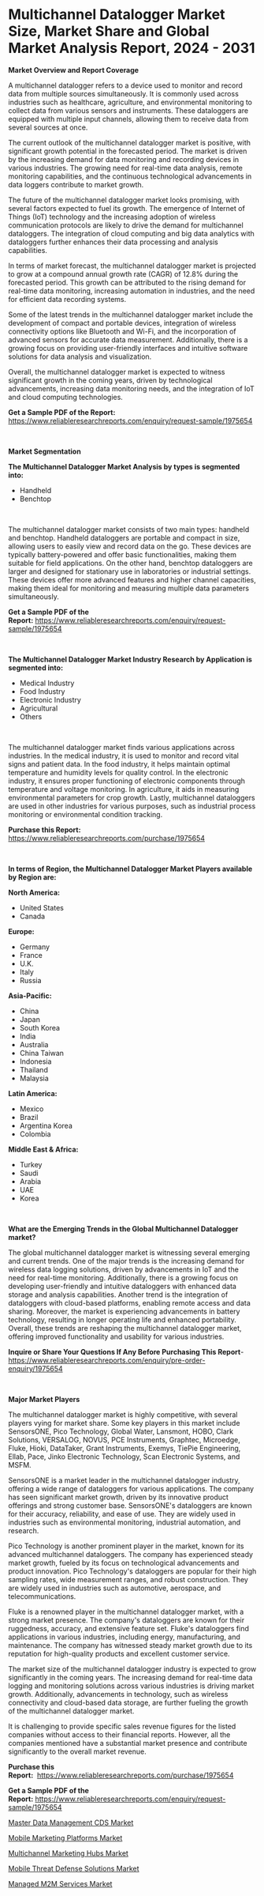 <p><h1>Multichannel Datalogger Market Size, Market Share and Global Market Analysis Report, 2024 - 2031</h1></p><p><strong>Market Overview and Report Coverage</strong></p>
<p><p>A multichannel datalogger refers to a device used to monitor and record data from multiple sources simultaneously. It is commonly used across industries such as healthcare, agriculture, and environmental monitoring to collect data from various sensors and instruments. These dataloggers are equipped with multiple input channels, allowing them to receive data from several sources at once.</p><p>The current outlook of the multichannel datalogger market is positive, with significant growth potential in the forecasted period. The market is driven by the increasing demand for data monitoring and recording devices in various industries. The growing need for real-time data analysis, remote monitoring capabilities, and the continuous technological advancements in data loggers contribute to market growth.</p><p>The future of the multichannel datalogger market looks promising, with several factors expected to fuel its growth. The emergence of Internet of Things (IoT) technology and the increasing adoption of wireless communication protocols are likely to drive the demand for multichannel dataloggers. The integration of cloud computing and big data analytics with dataloggers further enhances their data processing and analysis capabilities.</p><p>In terms of market forecast, the multichannel datalogger market is projected to grow at a compound annual growth rate (CAGR) of 12.8% during the forecasted period. This growth can be attributed to the rising demand for real-time data monitoring, increasing automation in industries, and the need for efficient data recording systems.</p><p>Some of the latest trends in the multichannel datalogger market include the development of compact and portable devices, integration of wireless connectivity options like Bluetooth and Wi-Fi, and the incorporation of advanced sensors for accurate data measurement. Additionally, there is a growing focus on providing user-friendly interfaces and intuitive software solutions for data analysis and visualization.</p><p>Overall, the multichannel datalogger market is expected to witness significant growth in the coming years, driven by technological advancements, increasing data monitoring needs, and the integration of IoT and cloud computing technologies.</p></p>
<p><strong>Get a Sample PDF of the Report:</strong> <a href="https://www.reliableresearchreports.com/enquiry/request-sample/1975654">https://www.reliableresearchreports.com/enquiry/request-sample/1975654</a></p>
<p>&nbsp;</p>
<p><strong>Market Segmentation</strong></p>
<p><strong>The Multichannel Datalogger Market Analysis by types is segmented into:</strong></p>
<p><ul><li>Handheld</li><li>Benchtop</li></ul></p>
<p>&nbsp;</p>
<p><p>The multichannel datalogger market consists of two main types: handheld and benchtop. Handheld dataloggers are portable and compact in size, allowing users to easily view and record data on the go. These devices are typically battery-powered and offer basic functionalities, making them suitable for field applications. On the other hand, benchtop dataloggers are larger and designed for stationary use in laboratories or industrial settings. These devices offer more advanced features and higher channel capacities, making them ideal for monitoring and measuring multiple data parameters simultaneously.</p></p>
<p><strong>Get a Sample PDF of the Report:</strong>&nbsp;<a href="https://www.reliableresearchreports.com/enquiry/request-sample/1975654">https://www.reliableresearchreports.com/enquiry/request-sample/1975654</a></p>
<p>&nbsp;</p>
<p><strong>The Multichannel Datalogger Market Industry Research by Application is segmented into:</strong></p>
<p><ul><li>Medical Industry</li><li>Food Industry</li><li>Electronic Industry</li><li>Agricultural</li><li>Others</li></ul></p>
<p>&nbsp;</p>
<p><p>The multichannel datalogger market finds various applications across industries. In the medical industry, it is used to monitor and record vital signs and patient data. In the food industry, it helps maintain optimal temperature and humidity levels for quality control. In the electronic industry, it ensures proper functioning of electronic components through temperature and voltage monitoring. In agriculture, it aids in measuring environmental parameters for crop growth. Lastly, multichannel dataloggers are used in other industries for various purposes, such as industrial process monitoring or environmental condition tracking.</p></p>
<p><strong>Purchase this Report:</strong>&nbsp; <a href="https://www.reliableresearchreports.com/purchase/1975654">https://www.reliableresearchreports.com/purchase/1975654</a></p>
<p>&nbsp;</p>
<p><strong>In terms of Region, the Multichannel Datalogger Market Players available by Region are:</strong></p>
<p>
    <p> <strong> North America: </strong>
        <ul>
            <li>United States</li>
            <li>Canada</li>
        </ul>
        </p> 
    <p> <strong> Europe: </strong>
        <ul>
            <li>Germany</li>
            <li>France</li>
            <li>U.K.</li>
            <li>Italy</li>
            <li>Russia</li>
        </ul>
        </p> 
    <p> <strong> Asia-Pacific: </strong>
        <ul>
            <li>China</li>
            <li>Japan</li>
            <li>South Korea</li>
            <li>India</li>
            <li>Australia</li>
            <li>China Taiwan</li>
            <li>Indonesia</li>
            <li>Thailand</li>
            <li>Malaysia</li>
        </ul>
        </p> 
    <p> <strong> Latin America: </strong>
        <ul>
            <li>Mexico</li>
            <li>Brazil</li>
            <li>Argentina Korea</li>
            <li>Colombia</li>
        </ul>
        </p> 
    <p> <strong> Middle East & Africa: </strong>
        <ul>
            <li>Turkey</li>
            <li>Saudi</li>
            <li>Arabia</li>
            <li>UAE</li>
            <li>Korea</li>
        </ul>
    </p>
    </p>
<p>&nbsp;</p>
<p><strong>What are the Emerging Trends in the Global Multichannel Datalogger market?</strong></p>
<p><p>The global multichannel datalogger market is witnessing several emerging and current trends. One of the major trends is the increasing demand for wireless data logging solutions, driven by advancements in IoT and the need for real-time monitoring. Additionally, there is a growing focus on developing user-friendly and intuitive dataloggers with enhanced data storage and analysis capabilities. Another trend is the integration of dataloggers with cloud-based platforms, enabling remote access and data sharing. Moreover, the market is experiencing advancements in battery technology, resulting in longer operating life and enhanced portability. Overall, these trends are reshaping the multichannel datalogger market, offering improved functionality and usability for various industries.</p></p>
<p><strong>Inquire or Share Your Questions If Any Before Purchasing This Report</strong>- <a href="https://www.reliableresearchreports.com/enquiry/pre-order-enquiry/1975654">https://www.reliableresearchreports.com/enquiry/pre-order-enquiry/1975654</a></p>
<p>&nbsp;</p>
<p><strong>Major Market Players</strong></p>
<p><p>The multichannel datalogger market is highly competitive, with several players vying for market share. Some key players in this market include SensorsONE, Pico Technology, Global Water, Lansmont, HOBO, Clark Solutions, VERSALOG, NOVUS, PCE Instruments, Graphtec, Microedge, Fluke, Hioki, DataTaker, Grant Instruments, Exemys, TiePie Engineering, Ellab, Pace, Jinko Electronic Technology, Scan Electronic Systems, and MSFM. </p><p>SensorsONE is a market leader in the multichannel datalogger industry, offering a wide range of dataloggers for various applications. The company has seen significant market growth, driven by its innovative product offerings and strong customer base. SensorsONE's dataloggers are known for their accuracy, reliability, and ease of use. They are widely used in industries such as environmental monitoring, industrial automation, and research.</p><p>Pico Technology is another prominent player in the market, known for its advanced multichannel dataloggers. The company has experienced steady market growth, fueled by its focus on technological advancements and product innovation. Pico Technology's dataloggers are popular for their high sampling rates, wide measurement ranges, and robust construction. They are widely used in industries such as automotive, aerospace, and telecommunications.</p><p>Fluke is a renowned player in the multichannel datalogger market, with a strong market presence. The company's dataloggers are known for their ruggedness, accuracy, and extensive feature set. Fluke's dataloggers find applications in various industries, including energy, manufacturing, and maintenance. The company has witnessed steady market growth due to its reputation for high-quality products and excellent customer service.</p><p>The market size of the multichannel datalogger industry is expected to grow significantly in the coming years. The increasing demand for real-time data logging and monitoring solutions across various industries is driving market growth. Additionally, advancements in technology, such as wireless connectivity and cloud-based data storage, are further fueling the growth of the multichannel datalogger market.</p><p>It is challenging to provide specific sales revenue figures for the listed companies without access to their financial reports. However, all the companies mentioned have a substantial market presence and contribute significantly to the overall market revenue.</p></p>
<p><strong>Purchase this Report:</strong>&nbsp;&nbsp;<a href="https://www.reliableresearchreports.com/purchase/1975654">https://www.reliableresearchreports.com/purchase/1975654</a></p>
<p></p>
<p><strong>Get a Sample PDF of the Report:</strong>&nbsp;<a href="https://www.reliableresearchreports.com/enquiry/request-sample/1975654">https://www.reliableresearchreports.com/enquiry/request-sample/1975654</a></p>
<p><p><a href="https://medium.com/@minnieebert2827/master-data-management-cds-market-outlook-industry-overview-and-forecast-2023-to-2030-22980ee9ecbb">Master Data Management CDS Market</a></p><p><a href="https://medium.com/@minnieebert2827/mobile-marketing-platforms-market-analysis-and-sze-forecasted-for-period-from-2023-to-2030-046fbf1376da">Mobile Marketing Platforms Market</a></p><p><a href="https://medium.com/@minnieebert2827/multichannel-marketing-hubs-market-share-evolution-and-market-growth-trends-2023-2030-f73600717b35">Multichannel Marketing Hubs Market</a></p><p><a href="https://medium.com/@minnieebert2827/mobile-threat-defense-solutions-market-comprehensive-assessment-by-type-application-and-907b9eb39f69">Mobile Threat Defense Solutions Market</a></p><p><a href="https://medium.com/@minnieebert2827/managed-m2m-services-nbsp-market-focuses-on-market-share-size-and-projected-forecast-till-2030-cbd82a480590">Managed M2M Services Market</a></p></p>